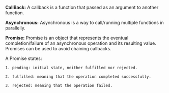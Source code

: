 **CallBack:** A callback is a function that passed as an argument to another function.

**Asynchronous:** Asynchronous is a way to call/running multiple functions in parallelly.

**Promise:** Promise is an object that represents the eventual completion/failure of an asynchronous operation and its resulting value.
  Promises can be used to avoid chaining callbacks. 
  
  A Promise states:

    1. pending: initial state, neither fulfilled nor rejected.

    2. fulfilled: meaning that the operation completed successfully.

    3. rejected: meaning that the operation failed.

